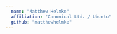 ```yaml
---
  name: "Matthew Helmke"
  affiliation: "Canonical Ltd. / Ubuntu"
  github: "matthewhelmke"
---
```

